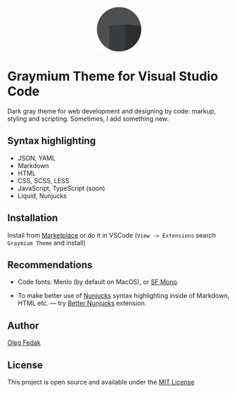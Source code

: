 <p align="center">
 <img width="100px" height="100px" src="./assets/graymium-icon.png" align="center" alt="" />
</p>

# Graymium Theme for Visual Studio Code

Dark gray theme for web development and designing by code: markup, styling and scripting. Sometimes, I add something new.

## Syntax highlighting
- JSON, YAML
- Markdown
- HTML
- CSS, SCSS, LESS
- JavaScript, TypeScript (soon)
- Liquid, Nunjucks

## Installation

Install from [Marketplace](https://marketplace.visualstudio.com/items?itemName=olegfedak.graymium-vscode) or do it in VSCode (`View -> Extensions` search `Graymium Theme` and install)

## Recommendations

* Code fonts: Menlo (by default on MacOS), or [SF Mono](https://github.com/supercomputra/SF-Mono-Font).

* To make better use of [Nunjucks](https://mozilla.github.io/nunjucks/) syntax highlighting inside of Markdown, HTML etc. — try [Better Nunjucks](https://marketplace.visualstudio.com/items?itemName=ginfuru.better-nunjucks) extension.

## Author

[Oleg Fedak](https://github.com/olegfedak)

## License

This project is open source and available under the [MIT License](../LICENSE)
